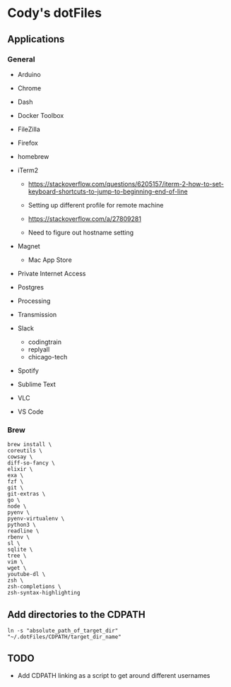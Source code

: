 # Cody's dotFiles

## Applications
### General
* Arduino
* Chrome
* Dash
* Docker Toolbox
* FileZilla
* Firefox
* homebrew
* iTerm2
    * https://stackoverflow.com/questions/6205157/iterm-2-how-to-set-keyboard-shortcuts-to-jump-to-beginning-end-of-line

    * Setting up different profile for remote machine
    * https://stackoverflow.com/a/27809281
    * Need to figure out hostname setting

* Magnet
  * Mac App Store
* Private Internet Access
* Postgres
* Processing
* Transmission
* Slack
  * codingtrain
  * replyall
  * chicago-tech
* Spotify
* Sublime Text
* VLC
* VS Code

### Brew
```
brew install \
coreutils \
cowsay \
diff-so-fancy \
elixir \
exa \
fzf \
git \
git-extras \
go \
node \
pyenv \
pyenv-virtualenv \
python3 \
readline \
rbenv \
sl \
sqlite \
tree \
vim \
wget \
youtube-dl \
zsh \
zsh-completions \
zsh-syntax-highlighting

```


## Add directories to the CDPATH

`ln -s "absolute_path_of_target_dir" "~/.dotFiles/CDPATH/target_dir_name"`

## TODO
   * Add CDPATH linking as a script to get around different usernames

